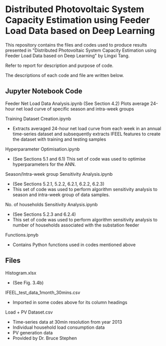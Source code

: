 # Distributed Photovoltaic System Capacity Estimation using Feeder Load Data based on Deep Learning

This repository contains the files and codes used to produce results presented in "Distributed Photovoltaic System Capacity Estimation using Feeder Load Data based on Deep Learning" by Lingxi Tang.

Refer to report for description and purpose of code. 

The descriptions of each code and file are written below. 


## Jupyter Notebook Code

Feeder Net Load Data Analysis.ipynb
(See Section 4.2) Plots average 24-hour net load curve of specific season and intra-week groups

Training Dataset Creation.ipynb
- Extracts averaged 24-hour net load curve from each week in an annual time-series dataset and subsequently extracts IFEEL features to create the dataset with training and testing samples

Hyperparameter Optimisation.ipynb
- (See Sections 5.1 and 6.1) This set of code was used to optimise hyperparameters for the ANN. 

Season/Intra-week group Sensitivity Analysis.ipynb
- (See Sections 5.2.1, 5.2.2, 6.2.1, 6.2.2, 6.2.3)
- This set of code was used to perform algorithm sensitivity analysis to season and intra-week group of data samples. 

No. of households Sensitivity Analysis.ipynb
- (See Sections 5.2.3 and 6.2.4)
- This set of code was used to perform algorithm sensitivity analysis to number of households associated with the substation feeder

Functions.ipnyb
- Contains Python functions used in codes mentioned above

## Files

Histogram.xlsx
- (See Fig. 3.4b)

IFEEL_test_data_1month_30mins.csv
- Imported in some codes above for its column headings

Load + PV Dataset.csv
- Time-series data at 30min resolution from year 2013
- Individual household load consumption data
- PV generation data 
- Provided by Dr. Bruce Stephen


